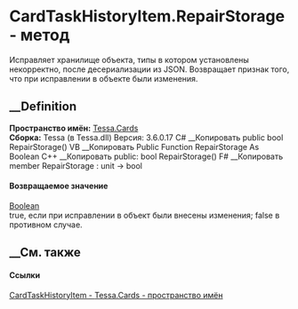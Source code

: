 # CardTaskHistoryItem.RepairStorage - метод
Исправляет хранилище объекта, типы в котором установлены некорректно, после
десериализации из JSON. Возвращает признак того, что при исправлении в объекте
были изменения.
## __Definition
 **Пространство имён:** [Tessa.Cards](N_Tessa_Cards.htm)  
 **Сборка:** Tessa (в Tessa.dll) Версия: 3.6.0.17
C# __Копировать
     public bool RepairStorage()
VB __Копировать
     Public Function RepairStorage As Boolean
C++ __Копировать
     public:
    bool RepairStorage()
F# __Копировать
     member RepairStorage : unit -> bool 
#### Возвращаемое значение
[Boolean](https://learn.microsoft.com/dotnet/api/system.boolean)  
true, если при исправлении в объект были внесены изменения; false в противном
случае.
## __См. также
#### Ссылки
[CardTaskHistoryItem - ](T_Tessa_Cards_CardTaskHistoryItem.htm)
[Tessa.Cards - пространство имён](N_Tessa_Cards.htm)
